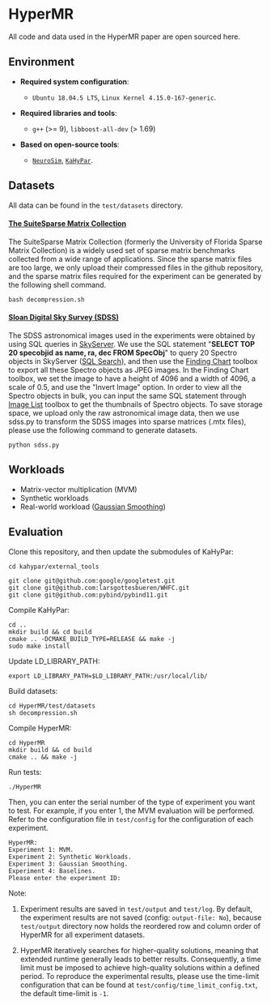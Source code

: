 <!--
 * Copyright (c) 
 * All rights reserved. 
 * 
 * This file is covered by the LICENSE.txt license file in the root directory.
 * 
 * @Description: 
 * 
-->

# HyperMR

All code and data used in the HyperMR paper are open sourced here.

## Environment

- **Required system configuration**:

  - `Ubuntu 18.04.5 LTS`, `Linux Kernel 4.15.0-167-generic`.
- **Required libraries and tools**:

  - `g++` (>= 9), `libboost-all-dev` (> 1.69)
- **Based on open-source tools**:

  - [`NeuroSim`](https://github.com/neurosim/DNN_NeuroSim_V1.3), [`KaHyPar`](https://github.com/kahypar/kahypar).

## Datasets

All data can be found in the ``test/datasets`` directory.

#### [The SuiteSparse Matrix Collection](https://sparse.tamu.edu/)

The SuiteSparse Matrix Collection (formerly the University of Florida Sparse Matrix Collection) is a widely used set of sparse matrix benchmarks collected from a wide range of applications. Since the sparse matrix files are too large, we only upload their compressed files in the github repository, and the sparse matrix files required for the experiment can be generated by the following shell command.

```
bash decompression.sh
```

#### [Sloan Digital Sky Survey (SDSS)](https://www.sdss.org/dr18/)

The SDSS astronomical images used in the experiments were obtained by using SQL queries in [SkyServer](https://skyserver.sdss.org/dr18/). We use the SQL statement "**SELECT TOP 20 specobjid as name, ra, dec FROM SpecObj**" to query 20 Spectro objects in SkyServer ([SQL Search](https://skyserver.sdss.org/dr18/SearchTools/sql#)), and then use the [Finding Chart](https://skyserver.sdss.org/dr18/VisualTools/explore/chartinfo) toolbox to export all these Spectro objects as JPEG images. In the Finding Chart toolbox, we set the image to have a height of 4096 and a width of 4096, a scale of 0.5, and use the "Invert Image" option. In order to view all the Spectro objects in bulk, you can input the same SQL statement through [Image List](https://skyserver.sdss.org/dr18/VisualTools/list) toolbox to get the thumbnails of Spectro objects. To save storage space, we upload only the raw astronomical image data, then we use sdss.py to transform the SDSS images into sparse matrices (.mtx files), please use the following command to generate datasets.

```
python sdss.py
```

## Workloads

- Matrix-vector multiplication (MVM)
- Synthetic workloads
- Real-world workload ([Gaussian Smoothing](https://en.wikipedia.org/wiki/Gaussian_blur))

## Evaluation

Clone this repository, and then update the submodules of KaHyPar:

```
cd kahypar/external_tools

git clone git@github.com:google/googletest.git
git clone git@github.com:larsgottesbueren/WHFC.git
git clone git@github.com:pybind/pybind11.git
```

Compile KaHyPar:

```
cd ..
mkdir build && cd build
cmake .. -DCMAKE_BUILD_TYPE=RELEASE && make -j
sudo make install
```

Update LD_LIBRARY_PATH:

```
export LD_LIBRARY_PATH=$LD_LIBRARY_PATH:/usr/local/lib/
```

Build datasets:

```
cd HyperMR/test/datasets
sh decompression.sh
```

Compile HyperMR:

```
cd HyperMR
mkdir build && cd build
cmake .. && make -j
```

Run tests:

```
./HyperMR
```

Then, you can enter the serial number of the type of experiment you want to test. For example, if you enter 1, the MVM evaluation will be performed. Refer to the configuration file in `test/config` for the configuration of each experiment.

```
HyperMR:
Experiment 1: MVM.
Experiment 2: Synthetic Workloads.
Experiment 3: Gaussian Smoothing.
Experiment 4: Baselines.
Please enter the experiment ID: 
```

Note: 
1. Experiment results are saved in `test/output` and `test/log`. By default, the experiment results are not saved (config: `output-file: No`), because `test/output` directory now holds the reordered row and column order of HyperMR for all experiment datasets.

2. HyperMR iteratively searches for higher-quality solutions, meaning that extended runtime generally leads to better results. Consequently, a time limit must be imposed to achieve high-quality solutions within a defined period. To reproduce the experimental results, please use the time-limit configuration that can be found at `test/config/time_limit_config.txt`, the default time-limit is `-1`.
